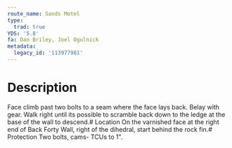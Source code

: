 ```yaml
---
route_name: Sands Motel
type:
  trad: true
YDS: '5.8'
fa: Dan Briley, Joel Ogulnick
metadata:
  legacy_id: '113977981'
---
```

# Description
Face climb past two bolts to a seam where the face lays back. Belay with gear. Walk right until its possible to scramble back down to the ledge at the base of the wall to descend.# Location
On the varnished face at the right end of Back Forty Wall, right of the dihedral, start behind the rock fin.# Protection
Two bolts, cams- TCUs to 1".